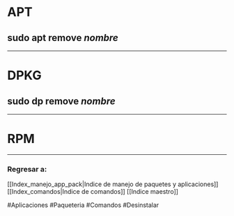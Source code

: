 # APT
## sudo apt remove *nombre*
---
# DPKG
## sudo dp remove *nombre*
---
# RPM
---
### Regresar a:
[[Index_manejo_app_pack|Indice de manejo de paquetes y aplicaciones]]
[[Index_comandos|Indice de comandos]]
[[Indice maestro]]

#Aplicaciones #Paqueteria #Comandos #Desinstalar